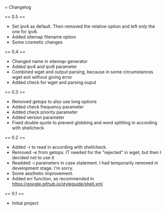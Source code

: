 = Changelog

== 0.5 ==

- Set ipv4 as default. Then removed the relative option and left only the one for ipv6.
- Added sitemap filename option
- Some cosmetic changes

== 0.4 ==

- Changed name in sitemap-generator
- Added ipv4 and ipv6 parameter
- Combined wget and output parsing, because in some circumstances wget exit without giving error
- Added check for wget and parsing ouput

== 0.3 ==

- Removed getops to also use long options
- Added check frequency parameter
- Added check priority parameter
- Added version parameter
- Fixed double quote to prevent globbing and word splitting in according with shellcheck

== 0.2 ==

- Added -r to read in according with shellcheck.
- Removed -e from getops.
  IT needed for the "rejected" in wget, but then I decided not to use it
- Readded -i parameters in case statement.
  I had temporarily removed in development stage. I'm sorry.
- Some aesthetic improvement.
- Added err function, as recommended in https://google.github.io/styleguide/shell.xml


== 0.1 ==

- Initial project
